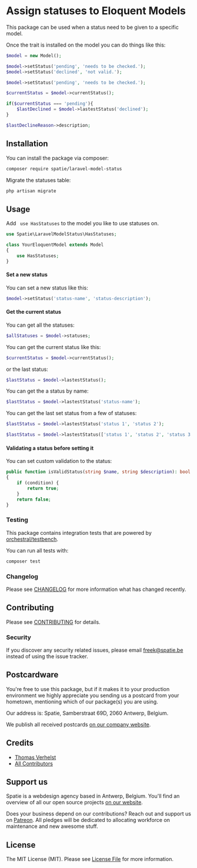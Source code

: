 # Assign statuses to Eloquent Models

This package can be used when a status need to be given to a specific model.

Once the trait is installed on the model you can do things like this:

```php
$model = new Model();

$model->setStatus('pending', 'needs to be checked.');
$model->setStatus('declined', 'not valid.');

$model->setStatus('pending', 'needs to be checked.');

$currentStatus = $model->currentStatus();

if($currentStatus === 'pending'){
    $lastDeclined = $model->lastestStatus('declined');
}

$lastDeclineReason->description;
```

## Installation

You can install the package via composer:

```bash
composer require spatie/laravel-model-status
```

Migrate the statuses table:

```php
php artisan migrate
```

## Usage

Add ` use HasStatuses` to the model you like to use statuses on.

```php
use Spatie\LaravelModelStatus\HasStatuses;

class YourEloquentModel extends Model
{
    use HasStatuses;
}
```

#### Set a new status

You can set a new status like this:

```php
$model->setStatus('status-name', 'status-description');
```

#### Get the current status

You can get all the statuses:

```php
$allStatuses = $model->statuses;
```

You can get the current status like this:

```php
$currentStatus = $model->currentStatus();
```

or the last status:

```php
$lastStatus = $model->lastestStatus();
```

You can get the a status by name:

```php
$lastStatus = $model->lastestStatus('status-name');
```

You can get the last set status from a few of statuses:

```php
$lastStatus = $model->lastestStatus('status 1', 'status 2');
```

```php
$lastStatus = $model->lastestStatus(['status 1', 'status 2', 'status 3']);
```

#### Validating a status before setting it

You can set custom validation to the status:

```php
public function isValidStatus(string $name, string $description): bool
{
    if (condition) {
        return true;
    }
    return false;
}
```

### Testing

This package contains integration tests that are powered by [orchestral/testbench](https://github.com/orchestral/testbench).

You can run all tests with:

```bash
composer test
```

### Changelog

Please see [CHANGELOG](CHANGELOG.md) for more information what has changed recently.

## Contributing

Please see [CONTRIBUTING](CONTRIBUTING.md) for details.

### Security

If you discover any security related issues, please email freek@spatie.be instead of using the issue tracker.

## Postcardware

You're free to use this package, but if it makes it to your production environment we highly appreciate you sending us a postcard from your hometown, mentioning which of our package(s) you are using.

Our address is: Spatie, Samberstraat 69D, 2060 Antwerp, Belgium.

We publish all received postcards [on our company website](https://spatie.be/en/opensource/postcards).

## Credits

- [Thomas Verhelst](https://github.com/TVke)
- [All Contributors](../../contributors)

## Support us

Spatie is a webdesign agency based in Antwerp, Belgium. You'll find an overview of all our open source projects [on our website](https://spatie.be/opensource).

Does your business depend on our contributions? Reach out and support us on [Patreon](https://www.patreon.com/spatie).
All pledges will be dedicated to allocating workforce on maintenance and new awesome stuff.

## License

The MIT License (MIT). Please see [License File](LICENSE.md) for more information.
